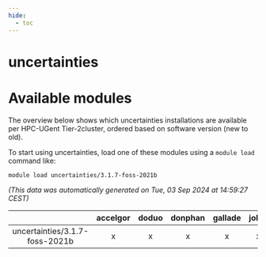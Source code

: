```yaml
---
hide:
  - toc
---
```


uncertainties
=============

# Available modules


The overview below shows which uncertainties installations are available per HPC-UGent Tier-2cluster, ordered based on software version (new to old).

To start using uncertainties, load one of these modules using a `module load` command like:

```shell
module load uncertainties/3.1.7-foss-2021b
```

*(This data was automatically generated on Tue, 03 Sep 2024 at 14:59:27 CEST)*  

| |accelgor|doduo|donphan|gallade|joltik|shinx|skitty|
| :---: | :---: | :---: | :---: | :---: | :---: | :---: | :---: |
|uncertainties/3.1.7-foss-2021b|x|x|x|x|x|-|x|

